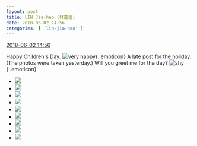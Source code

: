 ```yaml
---
layout: post
title: LIN Jia-hao (林嘉浩)
date: 2018-06-02 14:56
categories: [ 'lin-jia-hao' ]
---
```


<div class="weibo-info">
  <a href="https://weibo.com/6210352257/Gjv5E2f6w">2018-06-02 14:56</a>
</div>

Happy Children's Day. ![very happy](https://img.t.sinajs.cn/t4/appstyle/expression/ext/normal/1e/2018new_taikaixin_org.png){:.emoticon} A late post for the holiday. (The photos were taken yesterday.) Will you greet me for the day? ![shy](https://img.t.sinajs.cn/t4/appstyle/expression/ext/normal/c1/2018new_haixiu_org.png){:.emoticon}

<!-- more -->

<ul class="weibo-pic-list-3">
  <li class="weibo-pic">
    <a href="//wx1.sinaimg.cn/mw690/006Mi0jTgy1frwu2b5335j31o02yoqva.jpg"><img src="//wx1.sinaimg.cn/thumb150/006Mi0jTgy1frwu2b5335j31o02yoqva.jpg"/></a>
  </li>
  <li class="weibo-pic">
    <a href="//wx2.sinaimg.cn/mw690/006Mi0jTgy1frwu2qnk7zj31o02yonpi.jpg"><img src="//wx2.sinaimg.cn/thumb150/006Mi0jTgy1frwu2qnk7zj31o02yonpi.jpg"/></a>
  </li>
  <li class="weibo-pic">
    <a href="//wx1.sinaimg.cn/mw690/006Mi0jTgy1frwu83yvgsj31o02yoqv9.jpg"><img src="//wx1.sinaimg.cn/thumb150/006Mi0jTgy1frwu83yvgsj31o02yoqv9.jpg"/></a>
  </li>
  <li class="weibo-pic">
    <a href="//wx2.sinaimg.cn/mw690/006Mi0jTgy1frwu4pzlatj31091sgqv6.jpg"><img src="//wx2.sinaimg.cn/thumb150/006Mi0jTgy1frwu4pzlatj31091sgqv6.jpg"/></a>
  </li>
  <li class="weibo-pic">
    <a href="//wx2.sinaimg.cn/mw690/006Mi0jTgy1frwu20plnxj31o02yoqv9.jpg"><img src="//wx2.sinaimg.cn/thumb150/006Mi0jTgy1frwu20plnxj31o02yoqv9.jpg"/></a>
  </li>
  <li class="weibo-pic">
    <a href="//wx4.sinaimg.cn/mw690/006Mi0jTgy1frwu5u39d5j31o02yo1l3.jpg"><img src="//wx4.sinaimg.cn/thumb150/006Mi0jTgy1frwu5u39d5j31o02yo1l3.jpg"/></a>
  </li>
  <li class="weibo-pic">
    <a href="//wx3.sinaimg.cn/mw690/006Mi0jTgy1frwu6aie4qj31o02yob2e.jpg"><img src="//wx3.sinaimg.cn/thumb150/006Mi0jTgy1frwu6aie4qj31o02yob2e.jpg"/></a>
  </li>
  <li class="weibo-pic">
    <a href="//wx3.sinaimg.cn/mw690/006Mi0jTgy1frwu6cqnnoj30qo1bfdpj.jpg"><img src="//wx3.sinaimg.cn/thumb150/006Mi0jTgy1frwu6cqnnoj30qo1bfdpj.jpg"/></a>
  </li>
  <li class="weibo-pic">
    <a href="//wx1.sinaimg.cn/mw690/006Mi0jTgy1frwu76sg5nj32yo1o0u11.jpg"><img src="//wx1.sinaimg.cn/thumb150/006Mi0jTgy1frwu76sg5nj32yo1o0u11.jpg"/></a>
  </li>
</ul>
